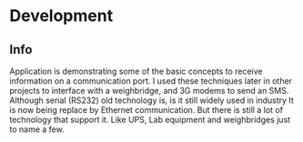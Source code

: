 # Development
## Info
Application is demonstrating some of the basic concepts to receive information on a communication port.
I used these techniques later in other projects to interface with a weighbridge, and 3G modems to send an SMS. Although serial (RS232) old technology is, is it still widely used in industry It is now being replace by Ethernet communication. But there is still a lot of technology that support it. Like UPS, Lab equipment and weighbridges just to name a few.   
